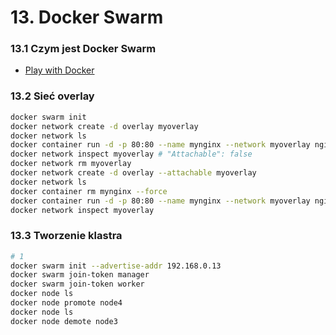 # 13. Docker Swarm

### 13.1 Czym jest Docker Swarm

* [Play with Docker](https://labs.play-with-docker.com/)

### 13.2 Sieć overlay

```bash
docker swarm init
docker network create -d overlay myoverlay
docker network ls
docker container run -d -p 80:80 --name mynginx --network myoverlay nginx:1.17 #error - nie można podłączyć sieci do pojedynczego kontenera
docker network inspect myoverlay # "Attachable": false
docker network rm myoverlay
docker network create -d overlay --attachable myoverlay
docker network ls
docker container rm mynginx --force
docker container run -d -p 80:80 --name mynginx --network myoverlay nginx:1.17
docker network inspect myoverlay
```

### 13.3 Tworzenie klastra

```bash
# 1
docker swarm init --advertise-addr 192.168.0.13 
docker swarm join-token manager
docker swarm join-token worker
docker node ls
docker node promote node4
docker node ls
docker node demote node3
```